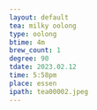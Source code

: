 ```yaml
---
layout: default
tea: milky oolong
type: oolong
btime: 4m
brew_count: 1
degree: 90
tdate: 2023.02.12
time: 5:58pm
place: essen
ipath: tea00002.jpeg
---
```

